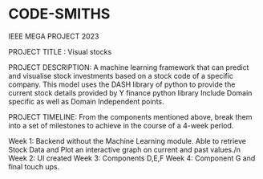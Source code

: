 # CODE-SMITHS
IEEE MEGA PROJECT 2023


PROJECT TITLE :
	Visual stocks

PROJECT DESCRIPTION:
A machine learning framework that can predict and visualise stock investments based on a stock code of a specific company.
This model uses the DASH library  of python to provide the current stock details provided by Y finance python library 
Include Domain specific as well as Domain Independent points.

PROJECT TIMELINE:
From the components mentioned above, break them into a set of milestones to achieve in the course of a 4-week period.

Week 1:
	Backend without the Machine Learning module.
	Able to retrieve Stock Data and Plot an interactive graph on current and past values./n
Week 2:
	UI created
Week 3:
	Components D,E,F
Week 4:
	Component G and final touch ups.
